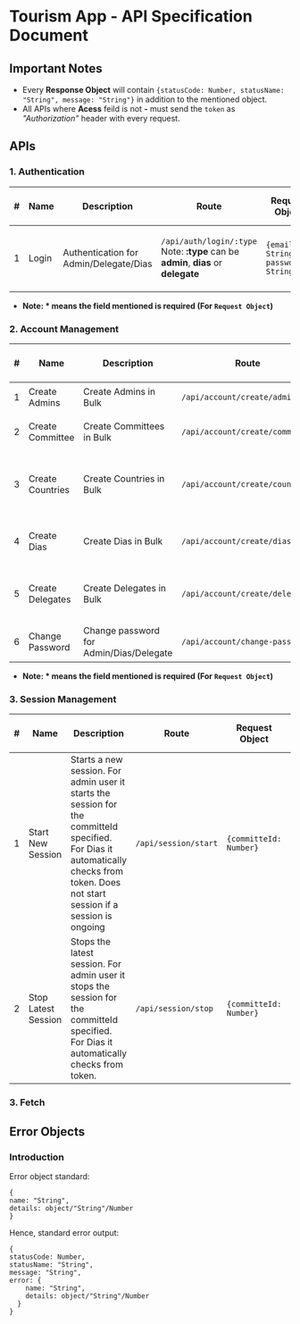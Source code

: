 # Tourism App - API Specification Document

## Important Notes
- Every **Response Object** will contain `{statusCode: Number, statusName: "String", message: "String"}` in addition to the mentioned object.
- All APIs where **Acess** feild is not **-** must send the `token`  as *"Authorization"* header with every request.

## APIs

### 1. Authentication
|#|Name|Description|Route|Request Object|Request Type|Response Object (Success)|Access|
|-|----|-----------|-----|------------|--------------|-------------------------|------|
|1|Login|Authentication for Admin/Delegate/Dias|`/api/auth/login/:type` Note: **:type** can be **admin**, **dias** or **delegate**|`{email*: String, password*: String}`|POST|`{token: String, user: {id: Number, name: String}}`|-|

- **Note: * means the field mentioned is required (For `Request Object`)**

### 2. Account Management
|#|Name|Description|Route|Request Object|Request Type|Response Object (Success)|Access|
|-|----|-----------|-----|------------|--------------|-------------------------|------|
|1|Create Admins|Create Admins in Bulk|`/api/account/create/admin`|`{admins*: [name*: String.max(50), email*: String.max(50)]}`|POST|`{ids: [Number]}`|`Admin`|
|2|Create Committee|Create Committees in Bulk|`/api/account/create/committee`|`{committees*: [{name*: String.max(100), initials*: String.max(20)}]}`|POST|`{ids: [Number]}`|`Admin`|
|3|Create Countries|Create Countries in Bulk|`/api/account/create/country`|`{{countries*: [{name*: String.max(100), initials*: String.max(20), veto*: Boolean, personality: Boolean, imageName: String.min(1).max(100)}]}}`|POST|`{ids: [Number]}`|`Admin`|
|4|Create Dias|Create Dias in Bulk|`/api/account/create/dias`|`{dias*: [name*: String.max(50), email*: String.max(50), title*: String.max(10), committeeId*: Number]}`|POST|`{ids: [Number]}`|`Admin`|
|5|Create Delegates|Create Delegates in Bulk|`/api/account/create/delegate`|`{delegates*: [name*: String.max(50), email*: String.max(50), title*: String.max(10), committeeId*: Number, countryId*: Number]}`|POST|`{ids: [Number]}`|`Admin`|
|6|Change Password|Change password for Admin/Dias/Delegate|`/api/account/change-password`|`{oldPassword*: String.min(8).max(30), newPassword: String.min(8).max(30)}`|POST|`{}`|`Admin`, `Dias`, `Delegate`|

- **Note: * means the field mentioned is required (For `Request Object`)**

### 3. Session Management
|#|Name|Description|Route|Request Object|Request Type|Response Object (Success)|Access|
|-|----|-----------|-----|------------|--------------|-------------------------|------|
|1|Start New Session|Starts a new session. For admin user it starts the session for the committeId specified. For Dias it automatically checks from token. Does not start session if a session is ongoing|`/api/session/start`|`{committeId: Number}`|POST|`{}`|`Admin`, `Dias`|
|2|Stop Latest Session|Stops the latest session. For admin user it stops the session for the committeId specified. For Dias it automatically checks from token.|`/api/session/stop`|`{committeId: Number}`|POST|`{}`|`Admin`, `Dias`|

### 3. Fetch 

## Error Objects
### Introduction
Error object standard:
```javascript=1
{
name: "String",
details: object/"String"/Number
}
```
Hence, standard error output:
```javascript=1
{
statusCode: Number, 
statusName: "String", 
message: "String", 
error: {
    name: "String", 
    details: object/"String"/Number
  }
}
```
